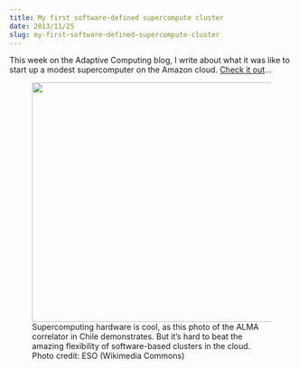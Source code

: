 ```yaml
---
title: My first software-defined supercompute cluster
date: 2013/11/25
slug: my-first-software-defined-supercompute-cluster
---
```


This week on the Adaptive Computing blog, I write about what it was like to start up a modest supercomputer on the Amazon cloud. <a title="supercompute on Amazon" href="http://www.adaptivecomputing.com/blog-cloud/my-first-software-defined-supercompute-cluster/" target="_blank">Check it out</a>...

<figure><img alt="" src="http://upload.wikimedia.org/wikipedia/commons/thumb/5/50/Wide-angle_view_of_the_ALMA_correlator.jpg/640px-Wide-angle_view_of_the_ALMA_correlator.jpg" width="640" height="424" /><figcaption>Supercomputing hardware is cool, as this photo of the ALMA correlator in Chile demonstrates. But it’s hard to beat the amazing flexibility of software-based clusters in the cloud. Photo credit: ESO (Wikimedia Commons)</figcaption></figure>